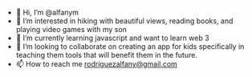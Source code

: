 - 👋 Hi, I’m @alfanym
- 👀 I’m interested in hiking with beautiful views, reading books, and playing video games with my son
- 🌱 I’m currently learning javascript and want to learn web 3
- 💞️ I’m looking to collaborate on creating an app for kids specifically in teaching them tools that will benefit them in the future.
- 📫 How to reach me rodriguezalfany@gmail.com

<!---
alfanym/alfanym is a ✨ special ✨ repository because its `README.md` (this file) appears on your GitHub profile.
You can click the Preview link to take a look at your changes.
--->
